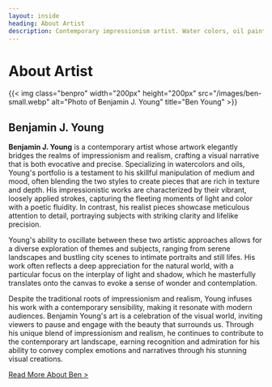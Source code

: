 ```yaml
---
layout: inside
heading: About Artist
description: Contemporary impressionism artist. Water colors, oil paint, gouache, acrylics, & oil pastel paintings.
---
```


# About Artist #

{{< img class="benpro" width="200px" height="200px" src="/images/ben-small.webp" alt="Photo of Benjamin J. Young" title="Ben Young" >}}

## Benjamin J. Young ##

**Benjamin J. Young** is a contemporary artist whose artwork elegantly bridges the realms of impressionism and realism, crafting a visual narrative that is both evocative and precise. Specializing in watercolors and oils, Young's portfolio is a testament to his skillful manipulation of medium and mood, often blending the two styles to create pieces that are rich in texture and depth. His impressionistic works are characterized by their vibrant, loosely applied strokes, capturing the fleeting moments of light and color with a poetic fluidity. In contrast, his realist pieces showcase meticulous attention to detail, portraying subjects with striking clarity and lifelike precision.

Young's ability to oscillate between these two artistic approaches allows for a diverse exploration of themes and subjects, ranging from serene landscapes and bustling city scenes to intimate portraits and still lifes. His work often reflects a deep appreciation for the natural world, with a particular focus on the interplay of light and shadow, which he masterfully translates onto the canvas to evoke a sense of wonder and contemplation.

Despite the traditional roots of impressionism and realism, Young infuses his work with a contemporary sensibility, making it resonate with modern audiences. Benjamin Young's art is a celebration of the visual world, inviting viewers to pause and engage with the beauty that surrounds us. Through his unique blend of impressionism and realism, he continues to contribute to the contemporary art landscape, earning recognition and admiration for his ability to convey complex emotions and narratives through his stunning visual creations.

[Read More About Ben >](https://blaher.me/about)
